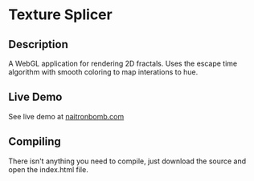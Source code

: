 # Texture Splicer

## Description
A WebGL application for rendering 2D fractals. Uses the escape time algorithm with smooth coloring to map interations to hue.

## Live Demo
See live demo at [naitronbomb.com](https://www.naitronbomb.com/fractal/)

## Compiling
There isn't anything you need to compile, just download the source and open the index.html file.